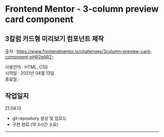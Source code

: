 # Frontend Mentor - 3-column preview card component

## 3칼럼 카드형 미리보기 컴포넌트 제작

출처 : https://www.frontendmentor.io/challenges/3column-preview-card-component-pH92eAR2-

사용언어 : HTML, CSS  
시작일 : 2021년 04월 13일  
종료일 :

## 작업일지

21.04.13

- git repository 생성 및 업로드
- 구현 완료 (약 3시간 소요)

---
